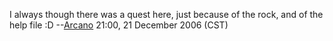 I always though there was a quest here, just because of the rock, and of
the help file :D --[Arcano](User:Arcano "wikilink") 21:00, 21 December
2006 (CST)

